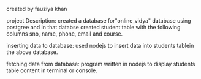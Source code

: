 created by fauziya khan

project Description:
created a database for"online_vidya" database using postgree and in that databse created student table with the following columns
sno, name, phone, email and course.

inserting data to database:
used nodejs to insert data into students tablein the above database.

fetching data from database:
program written in nodejs to display students table content in terminal or console.

